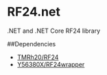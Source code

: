 # RF24.net
.NET and .NET Core RF24 library

##Dependencies
* [TMRh20/RF24](https://github.com/TMRh20/RF24)
* [Y56380X/RF24wrapper](https://github.com/Y56380X/RF24wrapper)